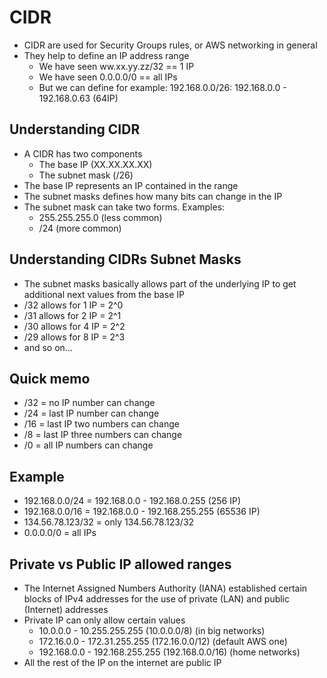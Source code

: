 # CIDR

* CIDR are used for Security Groups rules, or AWS networking in general
* They help to define an IP address range
  * We have seen ww.xx.yy.zz/32 == 1 IP
  * We have seen 0.0.0.0/0 == all IPs
  * But we can define for example: 192.168.0.0/26: 192.168.0.0 - 192.168.0.63 (64IP)

## Understanding CIDR

* A CIDR has two components
  * The base IP (XX.XX.XX.XX)
  * The subnet mask (/26)
* The base IP represents an IP contained in the range
* The subnet masks defines how many bits can change in the IP
* The subnet mask can take two forms. Examples:
  * 255.255.255.0 (less common)
  * /24 (more common)

## Understanding CIDRs Subnet Masks

* The subnet masks basically allows part of the underlying IP to get additional next values from the base IP
* /32 allows for 1 IP = 2^0
* /31 allows for 2 IP = 2^1
* /30 allows for 4 IP = 2^2
* /29 allows for 8 IP = 2^3
* and so on...

## Quick memo

* /32 = no IP number can change
* /24 = last IP number can change
* /16 = last IP two numbers can change
* /8 = last IP three numbers can change
* /0 = all IP numbers can change

## Example

* 192.168.0.0/24 = 192.168.0.0 - 192.168.0.255 (256 IP)
* 192.168.0.0/16 = 192.168.0.0 - 192.168.255.255 (65536 IP)
* 134.56.78.123/32 = only 134.56.78.123/32
* 0.0.0.0/0 = all IPs

## Private vs Public IP allowed ranges

* The Internet Assigned Numbers Authority (IANA) established certain blocks of IPv4 addresses for the use of private (LAN) and public (Internet) addresses
* Private IP can only allow certain values
  * 10.0.0.0 - 10.255.255.255 (10.0.0.0/8) (in big networks)
  * 172.16.0.0 - 172.31.255.255 (172.16.0.0/12) (default AWS one)
  * 192.168.0.0 - 192.168.255.255 (192.168.0.0/16) (home networks)
* All the rest of the IP on the internet are public IP
